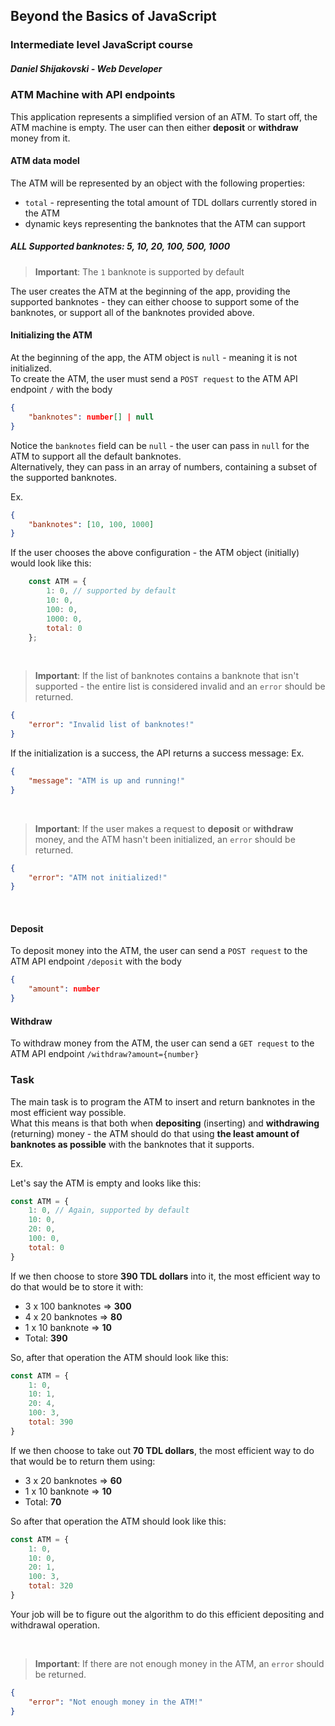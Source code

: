 ## Beyond the Basics of JavaScript
### Intermediate level JavaScript course

##### Daniel Shijakovski - Web Developer

### ATM Machine with API endpoints

This application represents a simplified version of an ATM.
To start off, the ATM machine is empty. The user can then either **deposit** or **withdraw** money from it.

#### ATM data model
The ATM will be represented by an object with the following properties:
- `total` - representing the total amount of TDL dollars currently stored in the ATM
- dynamic keys representing the banknotes that the ATM can support

##### ALL Supported banknotes: 5, 10, 20, 100, 500, 1000

> **Important**: The `1` banknote is supported by default 

The user creates the ATM at the beginning of the app, providing the supported banknotes - they can either choose to support some of the banknotes, or support all of the banknotes provided above.

#### Initializing the ATM
At the beginning of the app, the ATM object is `null` - meaning it is not initialized. \
To create the ATM, the user must send a `POST request` to the ATM API endpoint `/` with the body

```json
{ 
    "banknotes": number[] | null
}
```

Notice the `banknotes` field can be `null` - the user can pass in `null` for the ATM to support all the default banknotes. \
Alternatively, they can pass in an array of numbers, containing a subset of the supported banknotes.

Ex.
```json
{
    "banknotes": [10, 100, 1000]
}
```
If the user chooses the above configuration - the ATM object (initially) would look like this:

```js
    const ATM = {
        1: 0, // supported by default
        10: 0,
        100: 0,
        1000: 0,
        total: 0
    };
```

&nbsp;

> **Important**: If the list of banknotes contains a banknote that isn't supported - the entire list is considered invalid and an `error` should be returned.

```json
{
    "error": "Invalid list of banknotes!"
}
```

If the initialization is a success, the API returns a success message:
Ex.

```json
{
    "message": "ATM is up and running!"
}
```

&nbsp;


> **Important**: If the user makes a request to **deposit** or **withdraw** money, and the ATM hasn't been initialized, an `error` should be returned.

```json
{
    "error": "ATM not initialized!"
}
```

&nbsp;

#### Deposit
To deposit money into the ATM, the user can send a `POST request` to the ATM API endpoint `/deposit` with the body

```json
{
    "amount": number
}
```

#### Withdraw
To withdraw money from the ATM, the user can send a `GET request` to the ATM API endpoint `/withdraw?amount={number}`

### Task

The main task is to program the ATM to insert and return banknotes in the most efficient way possible. \
What this means is that both when **depositing** (inserting) and **withdrawing** (returning) money - the ATM should do that using **the least amount of banknotes as possible** with the banknotes that it supports.

Ex.

Let's say the ATM is empty and looks like this:

```js
const ATM = {
    1: 0, // Again, supported by default
    10: 0,
    20: 0,
    100: 0,
    total: 0
}
```

If we then choose to store **390 TDL dollars** into it, the most efficient way to do that would be to store it with:
- 3 x 100 banknotes => **300**
- 4 x 20 banknotes => **80**
- 1 x 10 banknote => **10**
- Total: **390**

So, after that operation the ATM should look like this:

```js
const ATM = {
    1: 0,
    10: 1,
    20: 4,
    100: 3,
    total: 390
}
```

If we then choose to take out **70 TDL dollars**, the most efficient way to do that would be to return them using:
- 3 x 20 banknotes => **60**
- 1 x 10 banknote => **10**
- Total: **70**

So after that operation the ATM should look like this:

```js
const ATM = {
    1: 0,
    10: 0,
    20: 1,
    100: 3,
    total: 320
}
```

Your job will be to figure out the algorithm to do this efficient depositing and withdrawal operation.

&nbsp;

> **Important**: If there are not enough money in the ATM, an `error` should be returned.

```json
{
    "error": "Not enough money in the ATM!"
}
```

